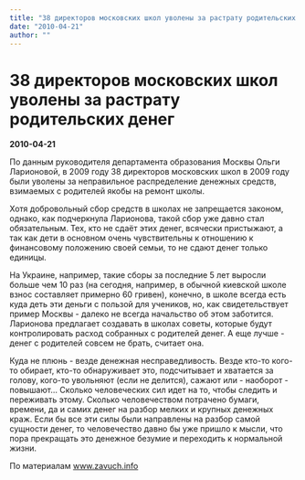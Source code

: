 ```yaml
---
title: "38 директоров московских школ уволены за растрату родительских денег"
date: "2010-04-21"
author: ""
---
```


# 38 директоров московских школ уволены за растрату родительских денег

**2010-04-21** 

По данным руководителя департамента образования Москвы Ольги Ларионовой, в 2009 году 38 директоров московских школ в 2009 году были уволены за неправильное распределение денежных средств, взимаемых с родителей якобы на ремонт школы.

Хотя добровольный сбор средств в школах не запрещается законом, однако, как подчеркнула Ларионова, такой сбор уже давно стал обязательным. Тех, кто не сдаёт этих денег, всячески пристыжают, а так как дети в основном очень чувствительны к отношению к финансовому положению своей семьи, то не сдают денег только единицы.

На Украине, например, такие сборы за последние 5 лет выросли больше чем 10 раз (на сегодня, например, в обычной киевской школе взнос составляет примерно 60 гривен), конечно, в школе всегда есть куда деть эти деньги с пользой для учеников, но, как свидетельствует пример Москвы - далеко не всегда начальство об этом заботится. Ларионова предлагает создавать в школах советы, которые будут контролировать расход собранных с родителей денег. А еще лучше - денег с родителей совсем не брать, считает она.

Куда не плюнь - везде денежная несправедливость. Везде кто-то кого-то обирает, кто-то обнаруживает это, подсчитывает и хватается за голову, кого-то увольняют (если не делится), сажают или - наоборот - повышают... Сколько человеческих сил идет на то, чтобы следить и переживать этому. Сколько человечеством потрачено бумаги, времени, да и самих денег на разбор мелких и крупных денежных краж. Если бы все эти силы были направлены на разбор самой сущности денег, то человечество давно бы уже пришло к мысли, что пора прекращать это денежное безумие и переходить к нормальной жизни.

По материалам www.zavuch.info